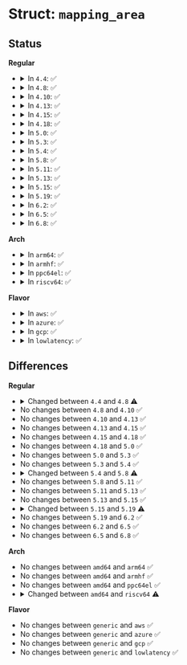 # Struct: <code>mapping_area</code>

## Status
<b>Regular</b>
<ul>
<li>
<details>
<summary>In <code>4.4</code>: ✅</summary>

```c
struct mapping_area {
    struct vm_struct *vm;
    char *vm_addr;
    enum zs_mapmode vm_mm;
    bool huge;
};
```
</details>
</li>
<li>
<details>
<summary>In <code>4.8</code>: ✅</summary>

```c
struct mapping_area {
    struct vm_struct *vm;
    char *vm_addr;
    enum zs_mapmode vm_mm;
};
```
</details>
</li>
<li>
<details>
<summary>In <code>4.10</code>: ✅</summary>

```c
struct mapping_area {
    struct vm_struct *vm;
    char *vm_addr;
    enum zs_mapmode vm_mm;
};
```
</details>
</li>
<li>
<details>
<summary>In <code>4.13</code>: ✅</summary>

```c
struct mapping_area {
    struct vm_struct *vm;
    char *vm_addr;
    enum zs_mapmode vm_mm;
};
```
</details>
</li>
<li>
<details>
<summary>In <code>4.15</code>: ✅</summary>

```c
struct mapping_area {
    struct vm_struct *vm;
    char *vm_addr;
    enum zs_mapmode vm_mm;
};
```
</details>
</li>
<li>
<details>
<summary>In <code>4.18</code>: ✅</summary>

```c
struct mapping_area {
    struct vm_struct *vm;
    char *vm_addr;
    enum zs_mapmode vm_mm;
};
```
</details>
</li>
<li>
<details>
<summary>In <code>5.0</code>: ✅</summary>

```c
struct mapping_area {
    struct vm_struct *vm;
    char *vm_addr;
    enum zs_mapmode vm_mm;
};
```
</details>
</li>
<li>
<details>
<summary>In <code>5.3</code>: ✅</summary>

```c
struct mapping_area {
    struct vm_struct *vm;
    char *vm_addr;
    enum zs_mapmode vm_mm;
};
```
</details>
</li>
<li>
<details>
<summary>In <code>5.4</code>: ✅</summary>

```c
struct mapping_area {
    struct vm_struct *vm;
    char *vm_addr;
    enum zs_mapmode vm_mm;
};
```
</details>
</li>
<li>
<details>
<summary>In <code>5.8</code>: ✅</summary>

```c
struct mapping_area {
    char *vm_buf;
    char *vm_addr;
    enum zs_mapmode vm_mm;
};
```
</details>
</li>
<li>
<details>
<summary>In <code>5.11</code>: ✅</summary>

```c
struct mapping_area {
    char *vm_buf;
    char *vm_addr;
    enum zs_mapmode vm_mm;
};
```
</details>
</li>
<li>
<details>
<summary>In <code>5.13</code>: ✅</summary>

```c
struct mapping_area {
    char *vm_buf;
    char *vm_addr;
    enum zs_mapmode vm_mm;
};
```
</details>
</li>
<li>
<details>
<summary>In <code>5.15</code>: ✅</summary>

```c
struct mapping_area {
    char *vm_buf;
    char *vm_addr;
    enum zs_mapmode vm_mm;
};
```
</details>
</li>
<li>
<details>
<summary>In <code>5.19</code>: ✅</summary>

```c
struct mapping_area {
    local_lock_t lock;
    char *vm_buf;
    char *vm_addr;
    enum zs_mapmode vm_mm;
};
```
</details>
</li>
<li>
<details>
<summary>In <code>6.2</code>: ✅</summary>

```c
struct mapping_area {
    local_lock_t lock;
    char *vm_buf;
    char *vm_addr;
    enum zs_mapmode vm_mm;
};
```
</details>
</li>
<li>
<details>
<summary>In <code>6.5</code>: ✅</summary>

```c
struct mapping_area {
    local_lock_t lock;
    char *vm_buf;
    char *vm_addr;
    enum zs_mapmode vm_mm;
};
```
</details>
</li>
<li>
<details>
<summary>In <code>6.8</code>: ✅</summary>

```c
struct mapping_area {
    local_lock_t lock;
    char *vm_buf;
    char *vm_addr;
    enum zs_mapmode vm_mm;
};
```
</details>
</li>
</ul>
<b>Arch</b>
<ul>
<li>
<details>
<summary>In <code>arm64</code>: ✅</summary>

```c
struct mapping_area {
    struct vm_struct *vm;
    char *vm_addr;
    enum zs_mapmode vm_mm;
};
```
</details>
</li>
<li>
<details>
<summary>In <code>armhf</code>: ✅</summary>

```c
struct mapping_area {
    struct vm_struct *vm;
    char *vm_addr;
    enum zs_mapmode vm_mm;
};
```
</details>
</li>
<li>
<details>
<summary>In <code>ppc64el</code>: ✅</summary>

```c
struct mapping_area {
    struct vm_struct *vm;
    char *vm_addr;
    enum zs_mapmode vm_mm;
};
```
</details>
</li>
<li>
<details>
<summary>In <code>riscv64</code>: ✅</summary>

```c
struct mapping_area {
    char *vm_buf;
    char *vm_addr;
    enum zs_mapmode vm_mm;
};
```
</details>
</li>
</ul>
<b>Flavor</b>
<ul>
<li>
<details>
<summary>In <code>aws</code>: ✅</summary>

```c
struct mapping_area {
    struct vm_struct *vm;
    char *vm_addr;
    enum zs_mapmode vm_mm;
};
```
</details>
</li>
<li>
<details>
<summary>In <code>azure</code>: ✅</summary>

```c
struct mapping_area {
    struct vm_struct *vm;
    char *vm_addr;
    enum zs_mapmode vm_mm;
};
```
</details>
</li>
<li>
<details>
<summary>In <code>gcp</code>: ✅</summary>

```c
struct mapping_area {
    struct vm_struct *vm;
    char *vm_addr;
    enum zs_mapmode vm_mm;
};
```
</details>
</li>
<li>
<details>
<summary>In <code>lowlatency</code>: ✅</summary>

```c
struct mapping_area {
    struct vm_struct *vm;
    char *vm_addr;
    enum zs_mapmode vm_mm;
};
```
</details>
</li>
</ul>

## Differences
<b>Regular</b>
<ul>
<li>
<details>
<summary>Changed between <code>4.4</code> and <code>4.8</code> ⚠️</summary>
<ul>
<li>
<b>Field removed. </b>
<code>bool huge</code>
</li>
</ul>
</details>
</li>
<li>
No changes between <code>4.8</code> and <code>4.10</code> ✅
</li>
<li>
No changes between <code>4.10</code> and <code>4.13</code> ✅
</li>
<li>
No changes between <code>4.13</code> and <code>4.15</code> ✅
</li>
<li>
No changes between <code>4.15</code> and <code>4.18</code> ✅
</li>
<li>
No changes between <code>4.18</code> and <code>5.0</code> ✅
</li>
<li>
No changes between <code>5.0</code> and <code>5.3</code> ✅
</li>
<li>
No changes between <code>5.3</code> and <code>5.4</code> ✅
</li>
<li>
<details>
<summary>Changed between <code>5.4</code> and <code>5.8</code> ⚠️</summary>
<ul>
<li>
<b>Field added. </b>
<code>char *vm_buf</code>
</li>
<li>
<b>Field removed. </b>
<code>struct vm_struct *vm</code>
</li>
</ul>
</details>
</li>
<li>
No changes between <code>5.8</code> and <code>5.11</code> ✅
</li>
<li>
No changes between <code>5.11</code> and <code>5.13</code> ✅
</li>
<li>
No changes between <code>5.13</code> and <code>5.15</code> ✅
</li>
<li>
<details>
<summary>Changed between <code>5.15</code> and <code>5.19</code> ⚠️</summary>
<ul>
<li>
<b>Field added. </b>
<code>local_lock_t lock</code>
</li>
</ul>
</details>
</li>
<li>
No changes between <code>5.19</code> and <code>6.2</code> ✅
</li>
<li>
No changes between <code>6.2</code> and <code>6.5</code> ✅
</li>
<li>
No changes between <code>6.5</code> and <code>6.8</code> ✅
</li>
</ul>
<b>Arch</b>
<ul>
<li>
No changes between <code>amd64</code> and <code>arm64</code> ✅
</li>
<li>
No changes between <code>amd64</code> and <code>armhf</code> ✅
</li>
<li>
No changes between <code>amd64</code> and <code>ppc64el</code> ✅
</li>
<li>
<details>
<summary>Changed between <code>amd64</code> and <code>riscv64</code> ⚠️</summary>
<ul>
<li>
<b>Field added. </b>
<code>char *vm_buf</code>
</li>
<li>
<b>Field removed. </b>
<code>struct vm_struct *vm</code>
</li>
</ul>
</details>
</li>
</ul>
<b>Flavor</b>
<ul>
<li>
No changes between <code>generic</code> and <code>aws</code> ✅
</li>
<li>
No changes between <code>generic</code> and <code>azure</code> ✅
</li>
<li>
No changes between <code>generic</code> and <code>gcp</code> ✅
</li>
<li>
No changes between <code>generic</code> and <code>lowlatency</code> ✅
</li>
</ul>
